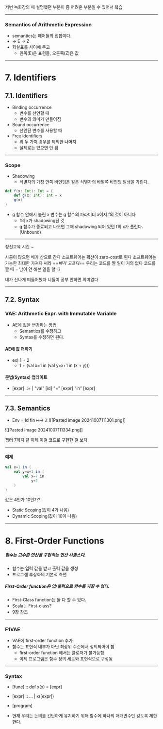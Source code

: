 저번 녹화강의 때 설명했던 부분이 좀 어려운 부분일 수 있어서 복습

---
### Semantics of Arithmetic Expression
- semantics는 페어들의 집합이다.
- => E -> Z
- 화살표를 사이에 두고
	- 왼쪽(E)은 표현들, 오른쪽(Z)은 값

---
# 7. Identifiers
## 7.1. Identifiers
- Binding occurrence
	- 변수를 선언할 때
	- 변수의 의미가 만들어짐
- Bound occurrence
	- 선언된 변수를 사용할 때
- Free identifiers
	- 위 두 가지 경우를 제외한 나머지
	- 실제로는 있으면 안 됨

---
### Scope
- Shadowing
	- 식별자의 가장 안쪽 바인딩은 같은 식별자의 바깥쪽 바인딩 발생을 가린다.

```Scala
def f(x: Int): Int = {
	def g(x: Int): Int = x
	g(x)
}
```
- g 함수 안에서 불린 x 변수는 g 함수의 파라미터 x이지 f의 것이 아니다
	- f의 x가 shadowing된 것
	- g 함수가 종료되고 나오면 그때 shadowing 되어 있던 f의 x가 풀린다.(Unbound)

---
정신교육 시간 ~

사공이 많으면 배가 산으로 간다
소프트웨어는 확산이 zero-cost로 된다
소프트웨어는 가능한 최대한 가져다 써라
==*배가 고프다*==
우리는 코드를 짤 일이 거의 없다
코드를 짤 때 = 남이 안 해본 일을 할 때

내가 신나게 떠들어봤자 니들이 공부 안하면 의미없다

---
## 7.2. Syntax
### VAE: Arithmetic Expr. with Immutable Variable
- AE에 값을 변경하는 방법
	- Semantics를 수정하고
	- Syntax를 수정하면 된다.

#### AE에 값 더하기
- ex) 1 + 2
	- 1 + (val x=1 in (val y=x+1 in (x + y)))

#### 문법(Syntax) 업데이트
- [expr] ::= | "val" [id] "=" [expr] "in" [expr]

---
## 7.3. Semantics
- Env = Id fin ↦→ ℤ
![[Pasted image 20241007111301.png]]

![[Pasted image 20241007111334.png]]

챕터 7까지 끝
이제 이걸 코드로 구현한 걸 보자

---
#### 예제
```Scala
val x=1 in ( 
	val y=x+1 in (
		val x=7 in
			y+2
	)
)
```
값은 4인가 10인가?
- Static Scoping(값이 4가 나옴)
- Dynamic Scoping(값이 10이 나옴)

---
# 8. First-Order Functions
##### 함수는 고수준 연산을 구현하는 연산 시퀀스다.
- 함수는 입력 값을 받고 출력 값을 생성
- 프로그램 추상화의 기본적 측면

##### First-Order function은 입/출력으로 함수를 가질 수 없다.
- First-Class function는 둘 다 할 수 있다.
- Scala는 First-class?
- 9장 참조

---
### F1VAE
- VAE에 first-order function 추가
- 함수는 표현식 내부가 아닌 최상위 수준에서 정의되어야 함
	- first-order function 에서는 클로저가 불가능함
	- 이제 프로그램은 함수 정의 세트와 표현식으로 구성됨
---
### Syntax
- [func] :: def x(x) = [expr]
- [expr] :: ... | x([expr])

- [program]

- 현재 우리는 논의를 간단하게 유지하기 위해 함수에 하나의 매개변수만 갖도록 제한한다.
